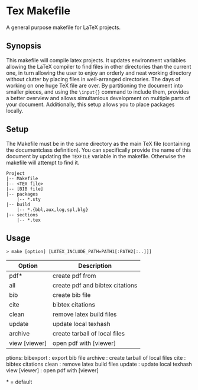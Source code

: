 # Tex Makefile

A general purpose makefile for LaTeX projects.

## Synopsis
This makefile will compile latex projects. It updates environment variables allowing the LaTeX compiler to find files in other directories than the current one, in turn allowing the user to enjoy an orderly and neat working directory without clutter by placing files in well-arranged directories. The days of working on one huge TeX file are over. By partitioning the document into smaller pieces, and using the `\input{}` command to include them, provides a better overview and allows simultanious development on multiple parts of your document. Additionally, this setup allows you to place packages locally.

## Setup
The Makefile must be in the same directory as the main TeX file (containing the documentclass definition). You can specifically provide the name of this document by updating the `TEXFILE` variable in the makefile. Otherwise the makefile will attempt to find it.

    Project
    |-- Makefile
    |-- <TEX file>
    |-- [BIB file]
    |-- packages
        |-- *.sty
    |-- build
        |-- *.{bbl,aux,log,spl,blg}
    |-- sections
        |-- *.tex


## Usage
    > make [option] [LATEX_INCLUDE_PATH=PATH1[:PATH2[:..]]]

| Option | Description |
| --- |--- |
| pdf\*         | create pdf from <TEX file>      |
| all           | create pdf and bibtex citations |
| bib           | create bib file                 |
| cite          | bibtex citations                |
| clean         | remove latex build files        |
| update        | update local texhash            |
| archive       | create tarball of local files   |
| view [viewer] | open pdf with [viewer]          |

ptions:
    bibexport     : export bib file
    archive       : create tarball of local files
    cite          : bibtex citations
    clean         : remove latex build files
    update        : update local texhash
    view [viewer] : open pdf with [viewer]




\* = default

